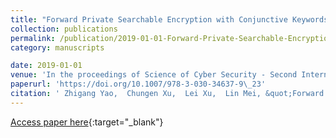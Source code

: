 ```yaml
---
title: "Forward Private Searchable Encryption with Conjunctive Keywords Query"
collection: publications
permalink: /publication/2019-01-01-Forward-Private-Searchable-Encryption-with-Conjunctive-Keywords-Query
category: manuscripts

date: 2019-01-01
venue: 'In the proceedings of Science of Cyber Security - Second International Conference, SciSec 2019, Nanjing, China, August 9-11, 2019, Revised Selected Papers'
paperurl: 'https://doi.org/10.1007/978-3-030-34637-9\_23'
citation: ' Zhigang Yao,  Chungen Xu,  Lei Xu,  Lin Mei, &quot;Forward Private Searchable Encryption with Conjunctive Keywords Query.&quot; In the proceedings of Science of Cyber Security - Second International Conference, SciSec 2019, Nanjing, China, August 9-11, 2019, Revised Selected Papers, 2019.'
---
```

[Access paper here](https://doi.org/10.1007/978-3-030-34637-9\_23){:target="_blank"}
